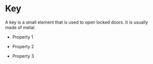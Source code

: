 # Key
A key is a small element that is used to open locked doors. It is usually made of metal.
- Property 1 
- Property 2
- Property 3